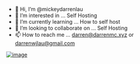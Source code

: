 - 👋 Hi, I’m @mickeydarrenlau
- 👀 I’m interested in ... Self Hosting
- 🌱 I’m currently learning ... How to self host
- 💞️ I’m looking to collaborate on ... Self Hosting
- 📫 How to reach me ... darren@darrenmc.xyz or darrenwjlau@gmail.com


[![image](https://github.com/mickeydarrenlau/mickeydarrenlau/assets/62752664/5ba652ef-d84e-4933-b7b0-9c0a0f61e7cf)](https://github.com/Darren-project/obsidian-spotify/)

<!---
mickeydarrenlau/mickeydarrenlau is a ✨ special ✨ repository because its `README.md` (this file) appears on your GitHub profile.
You can click the Preview link to take a look at your changes.
--->
